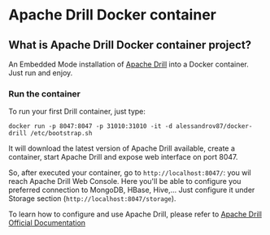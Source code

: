# Apache Drill Docker container

## What is Apache Drill Docker container project?
An Embedded Mode installation of [Apache Drill](https://drill.apache.org/) into a Docker container. Just run and enjoy.

### Run the container 

To run your first Drill container, just type:

`docker run -p 8047:8047 -p 31010:31010 -it -d alessandrov87/docker-drill /etc/bootstrap.sh`

It will download the latest version of Apache Drill available, create a container, start Apache Drill and expose web interface on port 8047.

So, after executed your container, go to `http://localhost:8047/`: you wil reach Apache Drill Web Console.
Here you'll be able to configure you preferred connection to MongoDB, HBase, Hive,... Just configure it under Storage section (`http://localhost:8047/storage`).

To learn how to configure and use Apache Drill, please refer to [Apache Drill Official Documentation](https://drill.apache.org/docs/)
